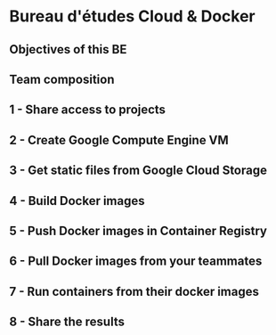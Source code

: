 # Bureau d'études Cloud & Docker

## Objectives of this BE

## Team composition

## 1 - Share access to projects

## 2 - Create Google Compute Engine VM

## 3 - Get static files from Google Cloud Storage

## 4 - Build Docker images

## 5 - Push Docker images in Container Registry

## 6 - Pull Docker images from your teammates

## 7 - Run containers from their docker images

## 8 - Share the results

